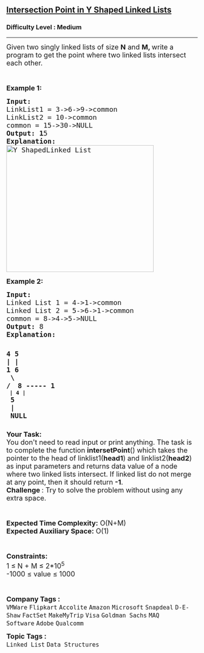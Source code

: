 <h2><a href="https://practice.geeksforgeeks.org/problems/intersection-point-in-y-shapped-linked-lists/1?page=1&company[]=Flipkart&category[]=Strings&category[]=Tree&category[]=Linked%20List&category[]=Binary%20Search%20Tree&sortBy=submissions">Intersection Point in Y Shaped Linked Lists</a></h2><h3>Difficulty Level : Medium</h3><hr><div class="problems_problem_content__Xm_eO"><p><span style="font-size: 18px;">Given two singly linked lists of size <strong>N</strong> and <strong>M, </strong>write a program to get the point where two linked lists intersect each other.</span></p>
<p>&nbsp;</p>
<p><span style="font-size: 18px;"><strong>Example 1:</strong></span></p>
<pre><span style="font-size: 18px;"><strong>Input:</strong>
LinkList1 = 3-&gt;6-&gt;9-&gt;common
LinkList2 = 10-&gt;common
common = 15-&gt;30-&gt;NULL
<strong>Output: 1</strong>5
<strong>Explanation:
</strong><img class="aligncenter size-full wp-image-2753" style="height: 334px; width: 388px;" title="Y ShapedLinked List" src="https://contribute.geeksforgeeks.org/wp-content/uploads/linked.jpg" alt="Y ShapedLinked List"></span>
</pre>
<p><span style="font-size: 18px;"><strong>Example 2:</strong></span></p>
<pre><span style="font-size: 18px;"><strong>Input: 
</strong>Linked List 1 = 4-&gt;1-&gt;common
Linked List 2 = 5-&gt;6-&gt;1-&gt;common
common = 8-&gt;4-&gt;5-&gt;NULL
<strong>Output: </strong>8
<strong>Explanation: </strong></span>

<span style="font-size: 18px;"><strong>4              5</strong></span>
<span style="font-size: 18px;"><strong>|              |</strong></span>
<span style="font-size: 18px;"><strong>1              6
</strong></span><span style="font-size: 18px;"><strong> \             /</strong></span>
<span style="font-size: 18px;"><strong>  8   -----  1 </strong></span>
   <strong>|</strong>
   <strong>4</strong>
   <strong>|
</strong><span style="font-size: 18px;"><strong>  5</strong></span>
<span style="font-size: 18px;"><strong>  |</strong></span>
<span style="font-size: 18px;"><strong>  NULL       </strong></span></pre>
<p><span style="font-size: 18px;"><strong>Your Task:</strong><br>You don't need to read input or print anything. The task is to complete the function <strong>intersetPoint</strong>() which takes the pointer to the head of linklist1(<strong>head1</strong>) and linklist2(<strong>head2</strong>) as input parameters and&nbsp;returns data value of a node where two linked lists intersect. If linked list do not merge at any point, then it should&nbsp;return <strong>-1</strong>.</span><br><span style="font-size: 18px;"><strong>Challenge </strong>: Try to solve the problem without using any extra space.</span></p>
<p>&nbsp;</p>
<p><span style="font-size: 18px;"><strong>Expected Time Complexity:</strong>&nbsp;O(N+M)<br><strong>Expected Auxiliary Space:</strong>&nbsp;O(1)</span></p>
<p>&nbsp;</p>
<p><span style="font-size: 18px;"><strong>Constraints:</strong><br>1 ≤ N + M ≤&nbsp;2*10<sup>5</sup><br>-1000&nbsp;≤&nbsp;value ≤&nbsp;1000</span></p>
<p>&nbsp;</p></div><p><span style=font-size:18px><strong>Company Tags : </strong><br><code>VMWare</code>&nbsp;<code>Flipkart</code>&nbsp;<code>Accolite</code>&nbsp;<code>Amazon</code>&nbsp;<code>Microsoft</code>&nbsp;<code>Snapdeal</code>&nbsp;<code>D-E-Shaw</code>&nbsp;<code>FactSet</code>&nbsp;<code>MakeMyTrip</code>&nbsp;<code>Visa</code>&nbsp;<code>Goldman Sachs</code>&nbsp;<code>MAQ Software</code>&nbsp;<code>Adobe</code>&nbsp;<code>Qualcomm</code>&nbsp;<br><p><span style=font-size:18px><strong>Topic Tags : </strong><br><code>Linked List</code>&nbsp;<code>Data Structures</code>&nbsp;